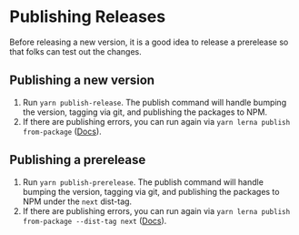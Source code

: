 [lerna]: https://github.com/lerna/lerna
[from-package]: https://github.com/lerna/lerna/tree/master/commands/publish#bump-from-package

Publishing Releases
===================

Before releasing a new version, it is a good idea to release a prerelease so that folks can test out the changes.

## Publishing a new version

1. Run `yarn publish-release`. The publish command will handle bumping the version, tagging via git, and publishing the packages to NPM.
1. If there are publishing errors, you can run again via `yarn lerna publish from-package` ([Docs][from-package]).

## Publishing a prerelease

1. Run `yarn publish-prerelease`. The publish command will handle bumping the version, tagging via git, and publishing the packages to NPM under the `next` dist-tag.
1. If there are publishing errors, you can run again via `yarn lerna publish from-package --dist-tag next` ([Docs][from-package]).

